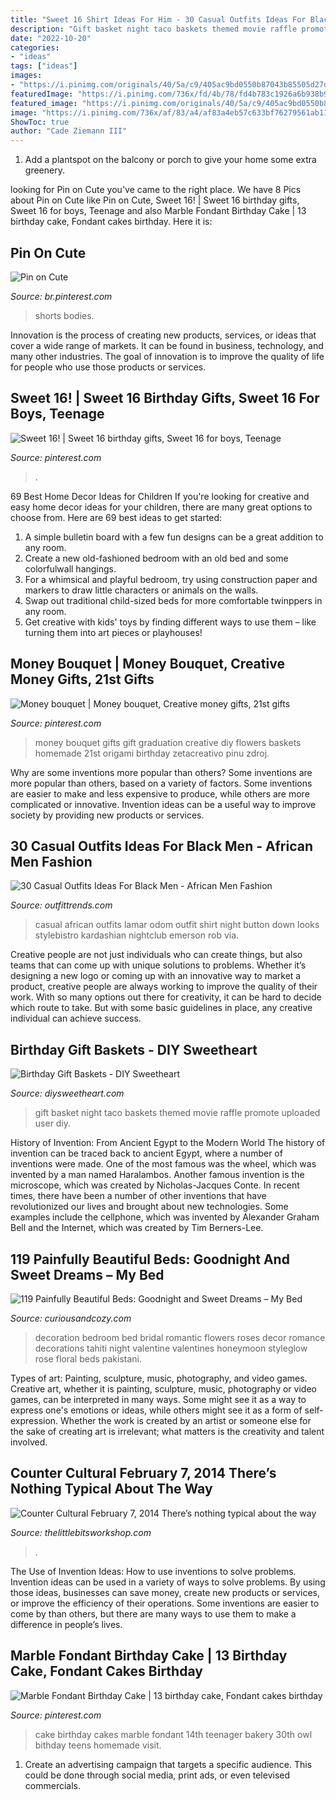 ```yaml
---
title: "Sweet 16 Shirt Ideas For Him - 30 Casual Outfits Ideas For Black Men"
description: "Gift basket night taco baskets themed movie raffle promote uploaded user diy"
date: "2022-10-20"
categories:
- "ideas"
tags: ["ideas"]
images:
- "https://i.pinimg.com/originals/40/5a/c9/405ac9bd0550b87043b85505d27d413b.jpg"
featuredImage: "https://i.pinimg.com/736x/fd/4b/78/fd4b783c1926a6b938b91eaba9e60c7e.jpg"
featured_image: "https://i.pinimg.com/originals/40/5a/c9/405ac9bd0550b87043b85505d27d413b.jpg"
image: "https://i.pinimg.com/736x/af/83/a4/af83a4eb57c633bf76279561ab1147f0.jpg"
ShowToc: true
author: "Cade Ziemann III"
---
```



1. Add a plantspot on the balcony or porch to give your home some extra greenery.

	

		
looking for Pin on Cute you've came to the right place. We have 8 Pics about Pin on Cute like Pin on Cute, Sweet 16! | Sweet 16 birthday gifts, Sweet 16 for boys, Teenage and also Marble Fondant Birthday Cake | 13 birthday cake, Fondant cakes birthday. Here it is:
		
    
## Pin On Cute

<img loading=lazy src="https://i.pinimg.com/736x/a3/74/12/a374126fa815aab51b6e053167e7267f.jpg" onerror="this.onerror=null;this.src='https://tse3.mm.bing.net/th?id=OIP.y8AwEhGEvcuu9Nq_RebG0QHaKw&amp;pid=15.1';" alt="Pin on Cute">

_Source: br.pinterest.com_

>shorts bodies. 

	

Innovation is the process of creating new products, services, or ideas that cover a wide range of markets. It can be found in business, technology, and many other industries. The goal of innovation is to improve the quality of life for people who use those products or services.

    
## Sweet 16! | Sweet 16 Birthday Gifts, Sweet 16 For Boys, Teenage

<img loading=lazy src="https://i.pinimg.com/736x/fd/4b/78/fd4b783c1926a6b938b91eaba9e60c7e.jpg" onerror="this.onerror=null;this.src='https://tse2.mm.bing.net/th?id=OIP.y3iuFIzaoyOmBN3e7MLIWwHaNL&amp;pid=15.1';" alt="Sweet 16! | Sweet 16 birthday gifts, Sweet 16 for boys, Teenage">

_Source: pinterest.com_

>. 

	

69 Best Home Decor Ideas for Children
If you're looking for creative and easy home decor ideas for your children, there are many great options to choose from. Here are 69 best ideas to get started: 
1. A simple bulletin board with a few fun designs can be a great addition to any room. 
2. Create a new old-fashioned bedroom with an old bed and some colorfulwall hangings. 
3. For a whimsical and playful bedroom, try using construction paper and markers to draw little characters or animals on the walls. 
4. Swap out traditional child-sized beds for more comfortable twinppers in any room. 
5. Get creative with kids' toys by finding different ways to use them – like turning them into art pieces or playhouses! 

    
## Money Bouquet | Money Bouquet, Creative Money Gifts, 21st Gifts

<img loading=lazy src="https://i.pinimg.com/originals/40/5a/c9/405ac9bd0550b87043b85505d27d413b.jpg" onerror="this.onerror=null;this.src='https://tse2.mm.bing.net/th?id=OIP.mkCb5gux4m5dhZu84H-n_gHaJ4&amp;pid=15.1';" alt="Money bouquet | Money bouquet, Creative money gifts, 21st gifts">

_Source: pinterest.com_

>money bouquet gifts gift graduation creative diy flowers baskets homemade 21st origami birthday zetacreativo pinu zdroj. 

	

Why are some inventions more popular than others?
Some inventions are more popular than others, based on a variety of factors. Some inventions are easier to make and less expensive to produce, while others are more complicated or innovative. Invention ideas can be a useful way to improve society by providing new products or services.

    
## 30 Casual Outfits Ideas For Black Men - African Men Fashion

<img loading=lazy src="https://www.outfittrends.com/wp-content/uploads/2016/12/casual-night-out-outfit-for-african-black-men.jpg" onerror="this.onerror=null;this.src='https://tse2.mm.bing.net/th?id=OIP.11a9J9UszNcygA8qooc6fwAAAA&amp;pid=15.1';" alt="30 Casual Outfits Ideas For Black Men - African Men Fashion">

_Source: outfittrends.com_

>casual african outfits lamar odom outfit shirt night button down looks stylebistro kardashian nightclub emerson rob via. 

	

Creative people are not just individuals who can create things, but also teams that can come up with unique solutions to problems. Whether it’s designing a new logo or coming up with an innovative way to market a product, creative people are always working to improve the quality of their work. With so many options out there for creativity, it can be hard to decide which route to take. But with some basic guidelines in place, any creative individual can achieve success.

    
## Birthday Gift Baskets - DIY Sweetheart

<img loading=lazy src="https://diysweetheart.com/wp-content/uploads/2017/10/Taco-Night-Gift-Basket.jpg" onerror="this.onerror=null;this.src='https://tse2.mm.bing.net/th?id=OIP.5l6WkEOKsMKVbC4d3SEjRAHaJ4&amp;pid=15.1';" alt="Birthday Gift Baskets - DIY Sweetheart">

_Source: diysweetheart.com_

>gift basket night taco baskets themed movie raffle promote uploaded user diy. 

	

History of Invention: From Ancient Egypt to the Modern World
The history of invention can be traced back to ancient Egypt, where a number of inventions were made. One of the most famous was the wheel, which was invented by a man named Haralambos. Another famous invention is the microscope, which was created by Nicholas-Jacques Conte. In recent times, there have been a number of other inventions that have revolutionized our lives and brought about new technologies. Some examples include the cellphone, which was invented by Alexander Graham Bell and the Internet, which was created by Tim Berners-Lee.

    
## 119 Painfully Beautiful Beds: Goodnight And Sweet Dreams – My Bed

<img loading=lazy src="http://curiousandcozy.com/wp-content/uploads/2015/02/bed500.jpg" onerror="this.onerror=null;this.src='https://tse3.mm.bing.net/th?id=OIP.C-15cScl6wniqFUfClJFHwHaJ4&amp;pid=15.1';" alt="119 Painfully Beautiful Beds: Goodnight and Sweet Dreams – My Bed">

_Source: curiousandcozy.com_

>decoration bedroom bed bridal romantic flowers roses decor romance decorations tahiti night valentine valentines honeymoon styleglow rose floral beds pakistani. 

	

Types of art: Painting, sculpture, music, photography, and video games.
Creative art, whether it is painting, sculpture, music, photography or video games, can be interpreted in many ways. Some might see it as a way to express one's emotions or ideas, while others might see it as a form of self-expression. Whether the work is created by an artist or someone else for the sake of creating art is irrelevant; what matters is the creativity and talent involved.

    
## Counter Cultural February 7, 2014 There’s Nothing Typical About The Way

<img loading=lazy src="https://www.thelittlebitsworkshop.com/thelittlebitsworkshop.com/Resources/Archive_files/shapeimage_29.png" onerror="this.onerror=null;this.src='https://tse1.mm.bing.net/th?id=OIP.1fL3ORSEZgm8Mvw3tOPtEQAAAA&amp;pid=15.1';" alt="Counter Cultural February 7, 2014 There’s nothing typical about the way">

_Source: thelittlebitsworkshop.com_

>. 

	

The Use of Invention Ideas: How to use inventions to solve problems.
Invention ideas can be used in a variety of ways to solve problems. By using those ideas, businesses can save money, create new products or services, or improve the efficiency of their operations. Some inventions are easier to come by than others, but there are many ways to use them to make a difference in people’s lives.

    
## Marble Fondant Birthday Cake | 13 Birthday Cake, Fondant Cakes Birthday

<img loading=lazy src="https://i.pinimg.com/736x/af/83/a4/af83a4eb57c633bf76279561ab1147f0.jpg" onerror="this.onerror=null;this.src='https://tse4.mm.bing.net/th?id=OIP.RG039h1kWUjCkEQGwTkAUgHaKm&amp;pid=15.1';" alt="Marble Fondant Birthday Cake | 13 birthday cake, Fondant cakes birthday">

_Source: pinterest.com_

>cake birthday cakes marble fondant 14th teenager bakery 30th owl bithday teens homemade visit. 

	

1. Create an advertising campaign that targets a specific audience. This could be done through social media, print ads, or even televised commercials.

